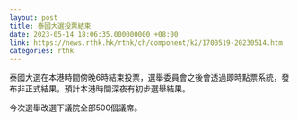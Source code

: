 ```yaml
---
layout: post
title: 泰國大選投票結束
date: 2023-05-14 18:06:35.000000000 +08:00
link: https://news.rthk.hk/rthk/ch/component/k2/1700519-20230514.htm
categories: rthk
---
```


泰國大選在本港時間傍晚6時結束投票，選舉委員會之後會透過即時點票系統，發布非正式結果，預計本港時間深夜有初步選舉結果。

今次選舉改選下議院全部500個議席。
